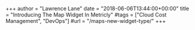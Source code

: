 +++
author = "Lawrence Lane"
date = "2018-06-06T13:44:00+00:00"
title = "Introducing The Map Widget In Metricly"
#tags = ["Cloud Cost Management", "DevOps"]
#url = "/maps-new-widget-type/"
+++